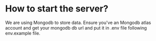 # How to start the server?

We are using Mongodb to store data. Ensure you've an Mongodb atlas account and get your mongodb db url and put it in .env file following env.example file.
